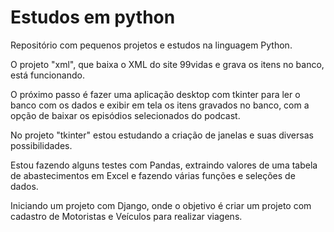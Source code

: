 # Estudos em python

Repositório com pequenos projetos e estudos na linguagem Python.

O projeto "xml", que baixa o XML do site 99vidas e grava os itens no banco, está funcionando.

O próximo passo é fazer uma aplicação desktop com tkinter para ler o banco com os dados e exibir em tela os itens gravados no banco, com a opção de baixar os episódios selecionados do podcast.

No projeto "tkinter" estou estudando a criação de janelas e suas diversas possibilidades.

Estou fazendo alguns testes com Pandas, extraindo valores de uma tabela de abastecimentos em Excel e fazendo várias funções e seleções de dados.

Iniciando um projeto com Django, onde o objetivo é criar um projeto com cadastro de Motoristas e Veículos para realizar viagens.